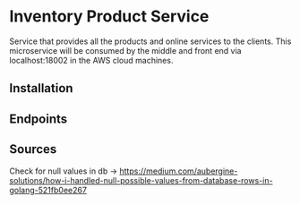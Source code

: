 # Inventory Product Service

Service that provides all the products and online services to the clients. This microservice will be consumed by the middle and front end via localhost:18002 in the AWS cloud machines.

## Installation

## Endpoints

## Sources

Check for null values in db -> https://medium.com/aubergine-solutions/how-i-handled-null-possible-values-from-database-rows-in-golang-521fb0ee267
